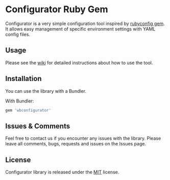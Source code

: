 # Configurator Ruby Gem

Configurator is a very simple configuration tool inspired by [rubyconfig gem](https://github.com/rubyconfig/config).
It allows easy management of specific environment settings with YAML config files. 

## Usage

Please see the [wiki](https://github.com/ActiveCampaign/qa-configurator/wiki) for detailed instructions about how to use the tool.

## Installation

You can use the library with a Bundler.

With Bundler:

``` ruby
gem 'wbconfigurator'
```

## Issues & Comments

Feel free to contact us if you encounter any issues with the library. 
Please leave all comments, bugs, requests and issues on the Issues page.  

## License

Configurator library is released under the [MIT](http://www.opensource.org/licenses/mit-license.php) license.
